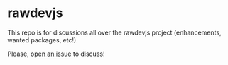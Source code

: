 # rawdevjs

This repo is for discussions all over the rawdevjs project (enhancements, wanted packages, etc!)

Please, [open an issue](https://github.com/rawdevjs/project/issues/new) to discuss!
